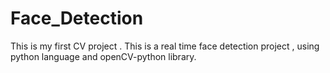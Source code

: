 # Face_Detection
This is my first CV project . This is a real time face detection project , using python language and openCV-python library.
